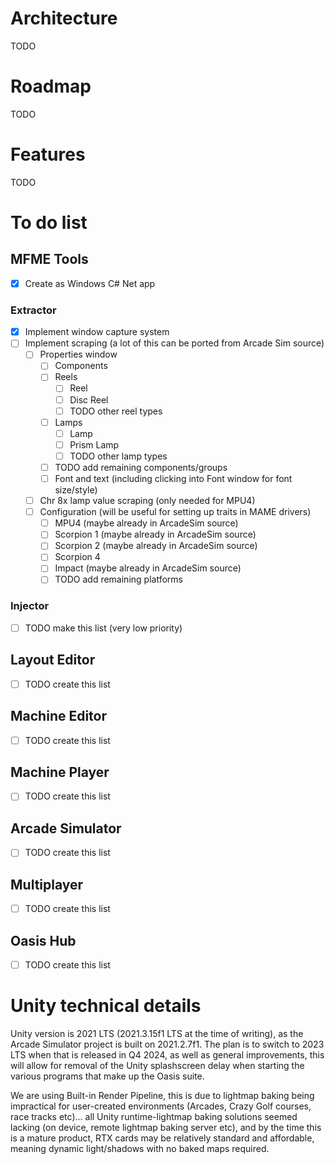 # Architecture
TODO

# Roadmap
TODO

# Features
TODO

# To do list

## MFME Tools
- [x] Create as Windows C# Net app

### Extractor
- [x] Implement window capture system
- [ ] Implement scraping (a lot of this can be ported from Arcade Sim source)
  - [ ] Properties window
    - [ ]  Components
      - [ ] Reels
        - [ ] Reel
        - [ ] Disc Reel
        - [ ] TODO other reel types
      - [ ] Lamps
        - [ ] Lamp
        - [ ] Prism Lamp
        - [ ] TODO other lamp types
      - [ ] TODO add remaining components/groups
    - [ ] Font and text (including clicking into Font window for font size/style)
  - [ ] Chr 8x lamp value scraping (only needed for MPU4)
  - [ ] Configuration (will be useful for setting up traits in MAME drivers)
    - [ ] MPU4 (maybe already in ArcadeSim source)
    - [ ] Scorpion 1 (maybe already in ArcadeSim source)
    - [ ] Scorpion 2 (maybe already in ArcadeSim source)
    - [ ] Scorpion 4
    - [ ] Impact (maybe already in ArcadeSim source)
    - [ ] TODO add remaining platforms
    
### Injector
  -[ ] TODO make this list (very low priority)

## Layout Editor
- [ ] TODO create this list

## Machine Editor
- [ ] TODO create this list

## Machine Player
- [ ] TODO create this list

## Arcade Simulator
- [ ] TODO create this list

## Multiplayer
- [ ] TODO create this list

## Oasis Hub
- [ ] TODO create this list


# Unity technical details
Unity version is 2021 LTS (2021.3.15f1 LTS at the time of writing), as the Arcade Simulator project is built on 2021.2.7f1. The plan is to switch to 2023 LTS when that is released in Q4 2024, as well as general improvements, this will allow for removal of the Unity splashscreen delay when starting the various programs that make up the Oasis suite.

We are using Built-in Render Pipeline, this is due to lightmap baking being impractical for user-created environments (Arcades, Crazy Golf courses, race tracks etc)... all Unity runtime-lightmap baking solutions seemed lacking (on device, remote lightmap baking server etc), and by the time this is a mature product, RTX cards may be relatively standard and affordable, meaning dynamic light/shadows with no baked maps required.
